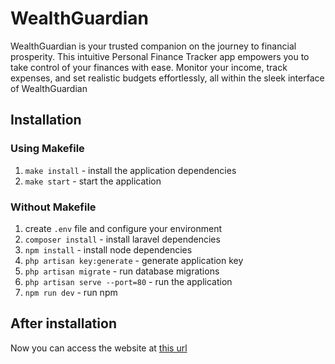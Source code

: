# WealthGuardian

WealthGuardian is your trusted companion on the journey to financial prosperity. This intuitive Personal Finance Tracker app empowers you to take control of your finances with ease. Monitor your income, track expenses, and set realistic budgets effortlessly, all within the sleek interface of WealthGuardian

## Installation

### Using Makefile

1. `make install` - install the application dependencies
2. `make start` - start the application

### Without Makefile

1. create `.env` file and configure your environment
2. `composer install` - install laravel dependencies
3. `npm install` - install node dependencies
4. `php artisan key:generate` - generate application key
5. `php artisan migrate` - run database migrations
6. `php artisan serve --port=80` - run the application
7. `npm run dev` - run npm

## After installation

Now you can access the website at [this url](https://localhost:80)
